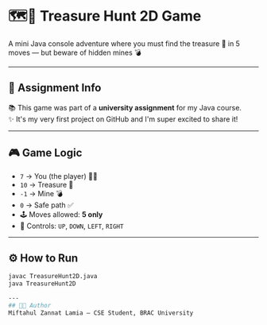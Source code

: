 # 🗺️💎 Treasure Hunt 2D Game

A mini Java console adventure where you must find the treasure 💎 in 5 moves — but beware of hidden mines 💣

---
## 📝 Assignment Info

📚 This game was part of a **university assignment** for my Java course.  
✨ It's my very first project on GitHub and I'm super excited to share it!

---

## 🎮 Game Logic

- `7` → You (the player) 🧍‍♀️  
- `10` → Treasure 💎  
- `-1` → Mine 💣  
- `0` → Safe path ✅  
- 🕹️ Moves allowed: **5 only**  
- 🎯 Controls: `UP`, `DOWN`, `LEFT`, `RIGHT`

---

## ⚙️ How to Run

```bash
javac TreasureHunt2D.java
java TreasureHunt2D

---
## 👩‍💻 Author
Miftahul Zannat Lamia – CSE Student, BRAC University
